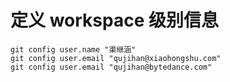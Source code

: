 # 定义 workspace 级别信息
```shell
git config user.name "渠继涵"
git config user.email "qujihan@xiaohongshu.com"
git config user.email "qujihan@bytedance.com"
```